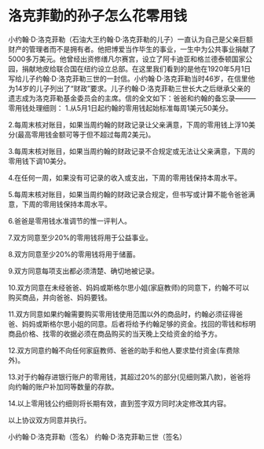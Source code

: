 # 洛克菲勤的孙子怎么花零用钱
小约翰·D·洛克菲勒（石油大王约翰·D·洛克菲勒的儿子）一直认为自己是父亲巨额财产的管理者而不是拥有者。他把博爱当作毕生的事业，一生中为公共事业捐献了5000多万美元。他曾经出资修缮凡尔赛宫，设立了阿卡迪亚和格兰德泰顿国家公园，捐献地皮给联合国在纽约设立总部。在这里我们看到的是他在1920年5月1日写给儿子约翰·D·洛克菲勒三世的一封信。小约翰·D·洛克菲勒当时46岁，在信里他为14岁的儿子列出了“财政”要求。儿子约翰·D·洛克菲勒三世长大之后继承父亲的遗志成为洛克菲勒基金委员会的主席。信的全文如下：爸爸和约翰的备忘录———零用钱处理细则：
  1.从5月1日起约翰的零用钱起始标准每周1美元50美分。

2.每周末核对账目，如果当周约翰的财政记录让父亲满意，下周的零用钱上浮10美分(最高零用钱金额可等于但不超过每周2美元)。

3.每周末核对账目，如果当周约翰的财政记录不合规定或无法让父亲满意，下周的零用钱下调10美分。

4.在任何一周，如果没有可记录的收入或支出，下周的零用钱保持本周水平。

5.每周末核对账目，如果当周约翰的财政记录合规定，但书写或计算不能令爸爸满意，下周的零用钱保持本周水平。

6.爸爸是零用钱水准调节的惟一评判人。

7.双方同意至少20%的零用钱将用于公益事业。

8.双方同意至少20%的零用钱将用于储蓄。

9.双方同意每项支出都必须清楚、确切地被记录。

10.双方同意在未经爸爸、妈妈或斯格尔思小姐(家庭教师)的同意下，约翰不可以购买商品，并向爸爸、妈妈要钱。

11.双方同意如果约翰需要购买零用钱使用范围以外的商品时，约翰必须征得爸爸、妈妈或斯格尔思小姐的同意。后者将给予约翰足够的资金。找回的零钱和标明商品价格、找零的收据必须在商品购买的当天晚上交给资金的给予方。

12.双方同意约翰不向任何家庭教师、爸爸的助手和他人要求垫付资金(车费除外)。

13.对于约翰存进银行账户的零用钱，其超过20%的部分(见细则第八款)，爸爸将向约翰的账户补加同等数量的存款。

14.以上零用钱公约细则将长期有效，直到签字双方同时决定修改其内容。

以上协议双方同意并执行。

小约翰·D·洛克菲勒（签名）
  约翰·D·洛克菲勒三世（签名）
 